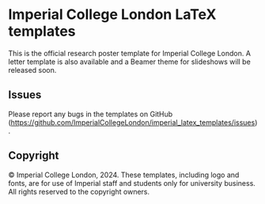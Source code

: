 # Imperial College London LaTeX templates

This is the official research poster template for Imperial
College London. A letter template is also available and a
Beamer theme for slideshows will be released soon.

## Issues

Please report any bugs in the templates on GitHub (https://github.com/ImperialCollegeLondon/imperial_latex_templates/issues).

## Copyright

© Imperial College London, 2024. These templates, including logo and fonts, are 
for use of Imperial staff and students only for university business. All rights 
reserved to the copyright owners.